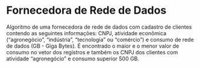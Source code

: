 # Fornecedora de Rede de Dados
Algoritmo de uma fornecedora de rede de dados com cadastro de clientes contendo as seguintes
informações: CNPJ, atividade econômica (“agronegócio”, “indústria”, “tecnologia” ou “comércio”) e
consumo de rede de dados (GB - Giga Bytes). É encontrado o maior e o menor valor de consumo no vetor dos registros e também os CNPJ dos clientes com atividade “agronegócio” e consumo superior 500 GB.
